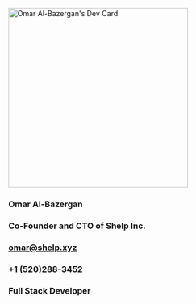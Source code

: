 <!--
**omara1119/omara1119** is a ✨ _special_ ✨ repository because its `README.md` (this file) appears on your GitHub profile.

Here are some ideas to get you started:

- 🔭 I’m currently working on ...
- 🌱 I’m currently learning ...
- 👯 I’m looking to collaborate on ...
- 🤔 I’m looking for help with ...
- 💬 Ask me about ...
- 📫 How to reach me: ...
- 😄 Pronouns: ...
- ⚡ Fun fact: ...
-->
<a href="https://app.daily.dev/oalbazergan"><img src="https://api.daily.dev/devcards/v2/oLg7mcQnWQGUu1dTn2EBY.png?type=default&r=z12" width="356" alt="Omar Al-Bazergan's Dev Card"/></a>

###    Omar Al-Bazergan
###    Co-Founder and CTO of Shelp Inc.
###    omar@shelp.xyz
###    +1 (520)288-3452
###    Full Stack Developer
